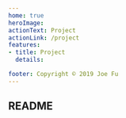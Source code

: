 ```yaml
---
home: true
heroImage: 
actionText: Project
actionLink: /project
features:
- title: Project
  details:

footer: Copyright © 2019 Joe Fu 
---
```



## README
